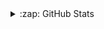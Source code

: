 
<details>
<summary>:zap: GitHub Stats </summary>
<div align="left">
  <img src="https://github-readme-stats-git-masterrstaa-rickstaa.vercel.app/api/?username=luisfilipemsp&layout=compact&title_color=000000&bg_color=FFFFFF&ver=2" />
</div>
</details>
 
